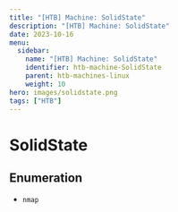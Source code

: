 ```yaml
---
title: "[HTB] Machine: SolidState"
description: "[HTB] Machine: SolidState"
date: 2023-10-16
menu:
  sidebar:
    name: "[HTB] Machine: SolidState"
    identifier: htb-machine-SolidState
    parent: htb-machines-linux
    weight: 10
hero: images/solidstate.png
tags: ["HTB"]
---
```


# SolidState
## Enumeration
- `nmap`
